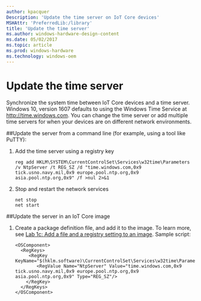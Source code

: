 ```yaml
---
author: kpacquer
Description: 'Update the time server on IoT Core devices'
MSHAttr: 'PreferredLib:/library'
title: 'Update the time server'
ms.author: windows-hardware-design-content
ms.date: 05/02/2017
ms.topic: article
ms.prod: windows-hardware
ms.technology: windows-oem
---
```


# Update the time server

Synchronize the system time between IoT Core devices and a time server. Windows 10, version 1607 defaults to using the Windows Time Service at http://time.windows.com. You can change the time server or add multiple time servers for when your devices are on different network environments.

##Update the server from a command line (for example, using a tool like PuTTY):

1.	 Add the time server using a registry key
     ``` syntax
     reg add HKLM\SYSTEM\CurrentControlSet\Services\w32time\Parameters /v NtpServer /t REG_SZ /d "time.windows.com,0x9 tick.usno.navy.mil,0x9 europe.pool.ntp.org,0x9 asia.pool.ntp.org,0x9" /f >nul 2>&1
     ```

2.	Stop and restart the network services
    
	``` syntax
    net stop
    net start
	```

##Update the server in an IoT Core image

1.	Create a package definition file, and add it to the image. To learn more, see [Lab 1c: Add a file and a registry setting to an image](add-a-registry-setting-to-an-image.md). Sample script: 

	``` syntax
    <OSComponent> 
      <RegKeys> 
         <RegKey KeyName="$(hklm.software)\CurrentControlSet\Services\w32time\Parameters">
            <RegValue Name="NtpServer" Value="time.windows.com,0x9 tick.usno.navy.mil,0x9 europe.pool.ntp.org,0x9 asia.pool.ntp.org,0x9" Type="REG_SZ"/>
        </RegKey>
      </RegKeys>
    </OSComponent>
    ```